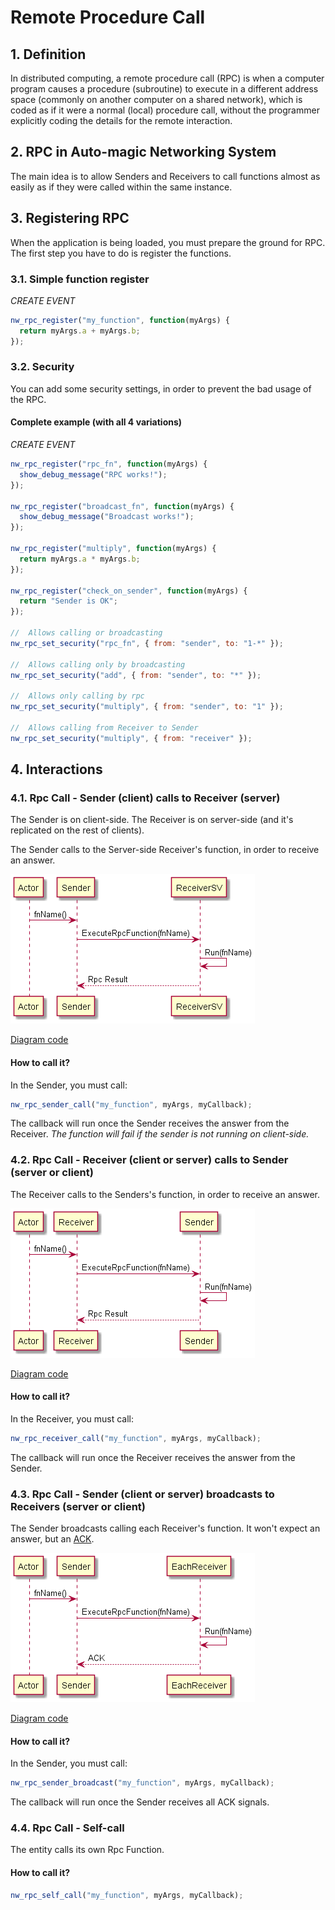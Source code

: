 # Remote Procedure Call
## 1. Definition
In distributed computing, a remote procedure call (RPC) is when a computer program causes a procedure (subroutine) to execute in a different address space (commonly on another computer on a shared network), which is coded as if it were a normal (local) procedure call, without the programmer explicitly coding the details for the remote interaction.

## 2. RPC in Auto-magic Networking System
The main idea is to allow Senders and Receivers to call functions almost as easily as if they were called within the same instance.

## 3. Registering RPC
When the application is being loaded, you must prepare the ground for RPC. The first step you have to do is register the functions.

### 3.1. Simple function register
_CREATE EVENT_
```javascript
nw_rpc_register("my_function", function(myArgs) {
  return myArgs.a + myArgs.b;
});
```

### 3.2. Security
You can add some security settings, in order to prevent the bad usage of the RPC.

#### Complete example (with all 4 variations)
_CREATE EVENT_
```javascript
nw_rpc_register("rpc_fn", function(myArgs) {
  show_debug_message("RPC works!");
});

nw_rpc_register("broadcast_fn", function(myArgs) {
  show_debug_message("Broadcast works!");
});

nw_rpc_register("multiply", function(myArgs) {
  return myArgs.a * myArgs.b;
});

nw_rpc_register("check_on_sender", function(myArgs) {
  return "Sender is OK";
});

//  Allows calling or broadcasting
nw_rpc_set_security("rpc_fn", { from: "sender", to: "1-*" });

//  Allows calling only by broadcasting
nw_rpc_set_security("add", { from: "sender", to: "*" });

//  Allows only calling by rpc
nw_rpc_set_security("multiply", { from: "sender", to: "1" });

//  Allows calling from Receiver to Sender
nw_rpc_set_security("multiply", { from: "receiver" });
```

## 4. Interactions

### 4.1. Rpc Call - Sender (client) calls to Receiver (server)
The Sender is on client-side.
The Receiver is on server-side (and it's replicated on the rest of clients).

The Sender calls to the Server-side Receiver's function, in order to receive an answer.

![Class Diagram](./Diagrams/rpc/rpc_sender_call.png)

[Diagram code](./Diagrams/rpc/rpc_sender_call.plantuml)

#### How to call it?
In the Sender, you must call:
```javascript
nw_rpc_sender_call("my_function", myArgs, myCallback);
```
The callback will run once the Sender receives the answer from the Receiver.
_The function will fail if the sender is not running on client-side._

### 4.2. Rpc Call - Receiver (client or server) calls to Sender (server or client)
The Receiver calls to the Senders's function, in order to receive an answer.

![Class Diagram](./Diagrams/rpc/rpc_receiver_call.png)

[Diagram code](./Diagrams/rpc/rpc_receiver_call.plantuml)

#### How to call it?
In the Receiver, you must call:
```javascript
nw_rpc_receiver_call("my_function", myArgs, myCallback);
```
The callback will run once the Receiver receives the answer from the Sender.

### 4.3. Rpc Call - Sender (client or server) broadcasts to Receivers (server or client)
The Sender broadcasts calling each Receiver's function. It won't expect an answer, but an [ACK](https://en.wikipedia.org/wiki/Acknowledgement_(data_networks)).

![Class Diagram](./Diagrams/rpc/rpc_sender_broadcast.png)

[Diagram code](./Diagrams/rpc/rpc_sender_broadcast.plantuml)


#### How to call it?
In the Sender, you must call:
```javascript
nw_rpc_sender_broadcast("my_function", myArgs, myCallback);
```
The callback will run once the Sender receives all ACK signals.

### 4.4. Rpc Call - Self-call
The entity calls its own Rpc Function.

#### How to call it?
```javascript
nw_rpc_self_call("my_function", myArgs, myCallback);
```

